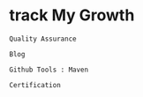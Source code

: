 # track My Growth

```
Quality Assurance
```

```
Blog
```

```
Github Tools : Maven
```

```
Certification 
```

